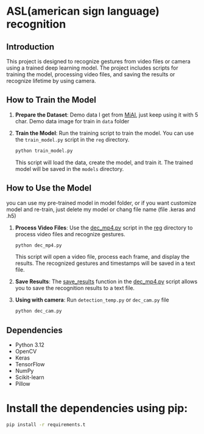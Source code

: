 # ASL(american sign language) recognition

## Introduction
This project is designed to recognize gestures from video files or camera using a trained deep learning model. The project includes scripts for training the model, processing video files, and saving the results or recognize lifetime by using camera.


## How to Train the Model

1. **Prepare the Dataset**: Demo data I get from [MiAI](https://miai.vn/2019/09/30/xay-dung-he-thong-nhan-dien-thu-ngu-ngon-ngu-ky-hieu-tay-de-giao-tiep-voi-nguoi-khuyet-tat/), just keep using it with 5 char. Demo data image for train in `data` folder
2. **Train the Model**: Run the training script to train the model. You can use the `train_model.py` script in the `reg` directory.

    ```sh
    python train_model.py
    ```

    This script will load the data, create the model, and train it. The trained model will be saved in the `models` directory.

## How to Use the Model
you can use my pre-trained model in model folder, or if you want customize model and re-train, just delete my model or chang file name (file .keras and .h5)

1. **Process Video Files**: Use the [dec_mp4.py](http://_vscodecontentref_/7) script in the [reg](http://_vscodecontentref_/8) directory to process video files and recognize gestures.

    ```sh
    python dec_mp4.py
    ```

    This script will open a video file, process each frame, and display the results. The recognized gestures and timestamps will be saved in a text file.

2. **Save Results**: The [save_results](http://_vscodecontentref_/9) function in the [dec_mp4.py](http://_vscodecontentref_/10) script allows you to save the recognition results to a text file.
3. **Using with camera**: Run `detection_temp.py` or `dec_cam.py` file
    ```sh
    python dec_cam.py
    ```
## Dependencies
- Python 3.12
- OpenCV
- Keras
- TensorFlow
- NumPy
- Scikit-learn
- Pillow
# Install the dependencies using pip:
```bash
pip install -r requirements.t
```